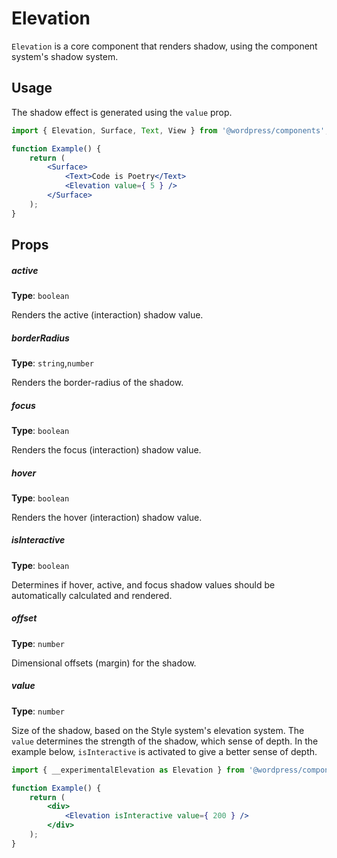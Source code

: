 # Elevation

`Elevation` is a core component that renders shadow, using the component system's shadow system.

## Usage

The shadow effect is generated using the `value` prop.

```jsx
import { Elevation, Surface, Text, View } from '@wordpress/components';

function Example() {
	return (
		<Surface>
			<Text>Code is Poetry</Text>
			<Elevation value={ 5 } />
		</Surface>
	);
}
```

## Props

##### active

**Type**: `boolean`

Renders the active (interaction) shadow value.

##### borderRadius

**Type**: `string`,`number`

Renders the border-radius of the shadow.

##### focus

**Type**: `boolean`

Renders the focus (interaction) shadow value.

##### hover

**Type**: `boolean`

Renders the hover (interaction) shadow value.

##### isInteractive

**Type**: `boolean`

Determines if hover, active, and focus shadow values should be automatically calculated and rendered.

##### offset

**Type**: `number`

Dimensional offsets (margin) for the shadow.

##### value

**Type**: `number`

Size of the shadow, based on the Style system's elevation system. The `value` determines the strength of the shadow, which sense of depth.
In the example below, `isInteractive` is activated to give a better sense of depth.

```jsx
import { __experimentalElevation as Elevation } from '@wordpress/components';

function Example() {
	return (
		<div>
			<Elevation isInteractive value={ 200 } />
		</div>
	);
}
```
